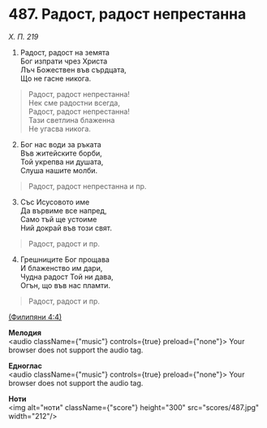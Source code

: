 # 487. Радост, радост непрестанна  

*Х. П. 219*  

1. Радост, радост на земята  
Бог изпрати чрез Христа  
Лъч Божествен във сърдцата,  
Що не гасне никога.  

> Радост, радост непрестанна!  
> Нек сме радостни всегда,  
> Радост, радост непрестанна!  
> Тази светлина блаженна  
> Не угасва никога.  

2. Бог нас води за ръката  
Във житейските борби,  
Той укрепва ни душата,  
Слуша нашите молби.  

> Радост, радост непрестанна и пр.  

3. Със Исусовото име  
Да вървиме все напред,  
Само тъй ще устоиме  
Ний докрай във този свят.  

> Радост, радост и пр.  

4. Грешниците Бог прощава  
И блаженство им дари,  
Чудна радост Той ни дава,  
Огън, що във нас пламти.  

> Радост, радост и пр.  

[(Филипяни 4:4)](http://biblia.bg/index.php?k=57&g=4&s=4)  

__Мелодия__  
<audio className={"music"} controls={true} preload={"none"}><source src="mp3/487.mp3" type="audio/mpeg"/>
Your browser does not support the audio tag.
</audio>  

__Едноглас__  
<audio className={"music"} controls={true} preload={"none"}><source src="transp/487.mp3" type="audio/mpeg"/>
Your browser does not support the audio tag.
</audio>  

__Ноти__  
<img alt="ноти" className={"score"} height="300" src="scores/487.jpg" width="212"/>
